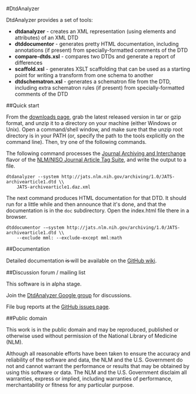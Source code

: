 ﻿#DtdAnalyzer

DtdAnalyzer provides a set of tools:

* **dtdanalyzer** - creates an XML representation (using elements and attributes) 
  of an XML DTD
* **dtddocumentor** - generates pretty HTML documentation, including annotations (if 
  present) from specially-formatted comments of the DTD
* **compare-dtds.xsl** - compares two DTDs and generate a report of differences
* **scaffold.xsl** - generates XSLT scaffolding that can be used as a starting point 
  for writing a transform from one schema to another
* **dtdschematron.xsl** - generates a schematron file from the DTD, including extra 
  schematron rules (if present) from specially-formatted comments of the DTD

##Quick start

From the [downloads page](https://github.com/NCBITools/DtdAnalyzer/downloads), grab
the latest released version in tar or gzip format, and unzip it to a directory on
your machine (either Windows or Unix).  Open a command/shell window, and make sure 
that the unzip root directory is in your PATH (or, specify the path to the tools
explicitly on the command line).  Then, try one of the following commands.

The following command processes the [Journal Archiving and 
Interchange](http://jats.nlm.nih.gov/archiving/1.0/dtd.html) flavor of the 
[NLM/NISO Journal Article Tag Suite](http://jats.nlm.nih.gov/), and write the output to a
file.

    dtdanalyzer --system http://jats.nlm.nih.gov/archiving/1.0/JATS-archivearticle1.dtd \\
        JATS-archivearticle1.daz.xml

The next command produces HTML documentation for that DTD.  It should run for a 
little while and then announce that it's done, and that the documentation is in the 
`doc` subdirectory.  Open the index.html file there in a browser.

    dtddocumentor -–system http://jats.nlm.nih.gov/archiving/1.0/JATS-archivearticle1.dtd \\
        --exclude mml: --exclude-except mml:math

##Documentation

Detailed documentation i̶s̶ will be available on the [GitHub 
wiki](https://github.com/NCBITools/DtdAnalyzer/wiki).

##Discussion forum / mailing list

This software is in alpha stage. 

Join the [DtdAnalyzer Google group](https://groups.google.com/d/forum/dtdanalyzer) 
for discussions.

File bug reports at the [GitHub issues page](https://github.com/NCBITools/DtdAnalyzer/issues).

##Public domain

This work is in the public domain and may be reproduced, published or otherwise
used without permission of the National Library of Medicine (NLM).
 
Although all reasonable efforts have been taken to ensure the accuracy
and reliability of the software and data, the NLM and the U.S.
Government do not and cannot warrant the performance or results that
may be obtained by using this software or data. The NLM and the U.S.
Government disclaim all warranties, express or implied, including
warranties of performance, merchantability or fitness for any
particular purpose.

